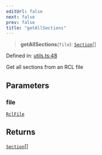 ```yaml
---
editUrl: false
next: false
prev: false
title: "getAllSections"
---
```


> **getAllSections**(`file`): [`Section`](/api/ast/interfaces/section/)[]

Defined in: [utils.ts:48](https://github.com/rcs-agents/rcs-lang/blob/469fcdfdc8e17c47e6157264f59d88421628e7a2/packages/ast/src/utils.ts#L48)

Get all sections from an RCL file

## Parameters

### file

[`RclFile`](/api/ast/interfaces/rclfile/)

## Returns

[`Section`](/api/ast/interfaces/section/)[]
